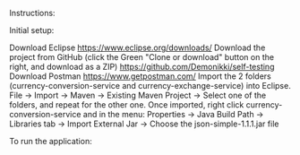 Instructions:

Initial setup:

Download Eclipse
https://www.eclipse.org/downloads/ 
Download the project from GitHub (click the Green "Clone or download" button on the right, and download as a ZIP)
https://github.com/Demonikki/self-testing 
Download Postman
https://www.getpostman.com/
Import the 2 folders (currency-conversion-service and currency-exchange-service) into Eclipse.
File -> Import -> Maven -> Existing Maven Project -> Select one of the folders, and repeat for the other one.
Once imported, right click currency-conversion-service and in the menu:
Properties -> Java Build Path -> Libraries tab -> Import External Jar -> Choose the json-simple-1.1.1.jar file

To run the application:


